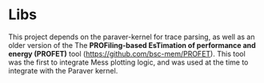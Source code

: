 # Libs

This project depends on the paraver-kernel for trace parsing, as well as an older version of the The **PROFiling-based EsTimation of performance and energy (PROFET)** tool (https://github.com/bsc-mem/PROFET). This tool was the first to integrate Mess plotting logic, and was used at the time to integrate with the Paraver kernel. 